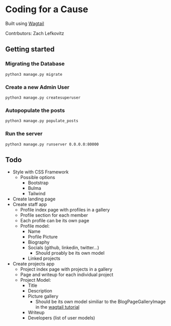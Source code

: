 # Coding for a Cause
Built using [Wagtail](https://wagtail.io/)

Contrbutors: Zach Lefkovitz

## Getting started
### Migrating the Database
```
python3 manage.py migrate
```
### Create a new Admin User
```
python3 manage.py createsuperuser
```
### Autopopulate the posts
```
python3 manage.py populate_posts
```
### Run the server
```
python3 manage.py runserver 0.0.0.0:80000
```

## Todo
* Style with CSS Framework
    * Possible options
        * Bootstrap
        * Bulma
        * Tailwind
* Create landing page
* Create staff app
    * Profile index page with profiles in a gallery
    * Profile section for each member
    * Each profile can be its own page
    * Profile model:
        * Name
        * Profile Picture
        * Biography
        * Socials (github, linkedin, twitter...)
            * Should proably be its own model
        * Linked projects
* Create projects app
    * Project index page with projects in a gallery
    * Page and writeup for each individual project
    * Project Model:
        * Title
        * Description
        * Picture gallery
            * Should be its own model similiar to the BlogPageGalleryImage in the [wagtail tutorial](https://docs.wagtail.io/en/stable/getting_started/tutorial.html)
        * Writeup
        * Developers (list of user models)